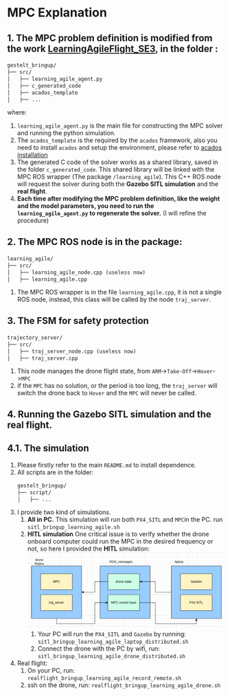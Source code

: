 # MPC Explanation


## 1. The MPC problem definition is modified from the work [LearningAgileFlight_SE3](https://github.com/BinghengNUS/LearningAgileFlight_SE3), in the folder :

```plaintext
gestelt_bringup/
├── src/
│   ├── learning_agile_agent.py
│   ├── c_generated_code
│   ├── acados_template
│   ├── ...
```
where:
1. `learning_agile_agent.py` is the main file for constructing the MPC solver and running the python simulation.
2. The `acados_template` is the required by the `acados` framework, also you need to install `acados` and setup the environment, please refer to [acados installation](https://docs.acados.org/installation/index.html)
3. The generated C code of the solver works as a shared library, saved in the folder `c_generated_code`. This shared library will be linked with the MPC ROS wrapper (The package `/learning_agile`). This C++ ROS node will request the solver during both the **Gazebo SITL simulation** and the **real flight**.
4. **Each time after modifying the MPC problem definition, like the weight and the model parameters, you need to run the `learning_agile_agent.py` to regenerate the solver.** (I will refine the procedure)
## 2. The MPC ROS node is in the package:
```plaintext
learning_agile/
├── src/
│   ├── learning_agile_node.cpp (useless now)
│   ├── learning_agile.cpp

```
1. The MPC ROS wrapper is in the file `learning_agile.cpp`, it is not a single ROS node, instead, this class will be called by the node `traj_server`. 

## 3. The FSM for safety protection
```plaintext
trajectory_server/
├── src/
│   ├── traj_server_node.cpp (useless now)
│   ├── traj_server.cpp

```
1. This node manages the drone flight state, from `ARM`->`Take-Off`->`Hover`->`MPC`
2. if the `MPC` has no solution, or the period is too long, the `traj_server` will switch the drone back to `Hover` and the `MPC` will never be called.
## 4. Running the Gazebo SITL simulation and the real flight.
## 4.1. The simulation
1. Please firstly refer to the main `README.md` to install dependence. 
2. All scripts are in the folder:
    ```plaintext
    gestelt_bringup/
    ├── script/
    │   ├── ...

    ```
3. I provide two kind of simulations.   
    1. **All in PC.** 
        This simulation will run both `PX4_SITL` and `MPC`in the PC.
        run `sitl_bringup_learning_agile.sh`
    2. **HITL simulation**
        One critical issue is to verify whether the drone onboard computer could run the MPC in the desired frequency or not, so here I provided the **HITL** simulation:
        ![Alt text](MPC_HITL.png)
        1. Your PC will run the `PX4_SITL` and `Gazebo` by running:
        `sitl_bringup_learning_agile_laptop_distributed.sh` 
        2. Connect the drone with the PC by wifi, run:
        `sitl_bringup_learning_agile_drone_distributed.sh`
4. Real flight:
    1. On your PC, run: `realflight_bringup_learning_agile_record_remote.sh`  
    2. ssh on the drone, run:
    `realflight_bringup_learning_agile_drone.sh`